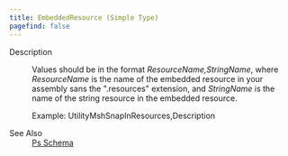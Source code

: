 ```yaml
---
title: EmbeddedResource (Simple Type)
pagefind: false
---
```

<dl>
  <dt>Description</dt>
  <dd><p>           Values should be in the format <i>ResourceName,StringName</i>, where <i>ResourceName</i>           is the name of the embedded resource in your assembly sans the ".resources" extension, and <i>StringName</i>           is the name of the string resource in the embedded resource.         </p><p>           Example: UtilityMshSnapInResources,Description         </p></dd>
  <dt>See Also</dt>
  <dd>
    <a href="../">Ps Schema</a>
  </dd>
</dl>
